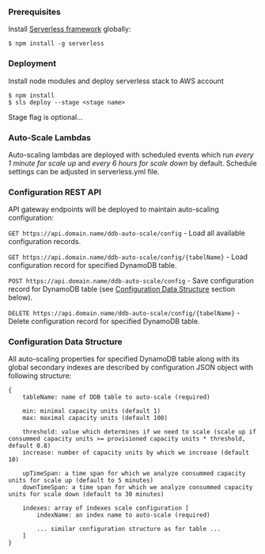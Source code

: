 ### Prerequisites

Install [Serverless framework](https://serverless.com/) globally:

`$ npm install -g serverless`

### Deployment

Install node modules and deploy serverless stack to AWS account

```
$ npm install
$ sls deploy --stage <stage name>
```

Stage flag is optional...

### Auto-Scale Lambdas

Auto-scaling lambdas are deployed with scheduled events which run *every 1 minute for scale up* and *every 6 hours for scale down* by default. Schedule settings can be adjusted in serverless.yml file.

### Configuration REST API

API gateway endpoints will be deployed to maintain auto-scaling configuration:

`GET https://api.domain.name/ddb-auto-scale/config` - Load all available configuration records.

`GET https://api.domain.name/ddb-auto-scale/config/{tabelName}` - Load configuration record for specified DynamoDB table.

`POST https://api.domain.name/ddb-auto-scale/config` - Save configuration record for DynamoDB table (see [Configuration Data Structure](#config) section below).

`DELETE https://api.domain.name/ddb-auto-scale/config/{tabelName}` - Delete configuration record for specified DynamoDB table.

### <a name="config"></a>Configuration Data Structure

All auto-scaling properties for specified DynamoDB table along with its global secondary indexes are described by configuration JSON object with following structure:

```
{
	tableName: name of DDB table to auto-scale (required)

	min: minimal capacity units (default 1)
	max: maximal capacity units (default 100)
	
	threshold: value which determines if we need to scale (scale up if consummed capacity units >= provisioned capacity units * threshold, default 0.8)
	increase: number of capacity units by which we increase (default 10)
	 
	upTimeSpan: a time span for which we analyze consummed capacity units for scale up (default to 5 minutes)
	downTimeSpan: a time span for which we analyze consummed capacity units for scale down (default to 30 minutes)
	
	indexes: array of indexes scale configuration [
		indexName: an index name to auto-scale (required)
		
		... similar configuration structure as for table ...
	]
}
```

